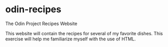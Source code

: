# odin-recipes
The Odin Project Recipes Website

This website will contain the recipes for several of my
favorite dishes. This exercise will help me familiarize 
myself with the use of HTML.